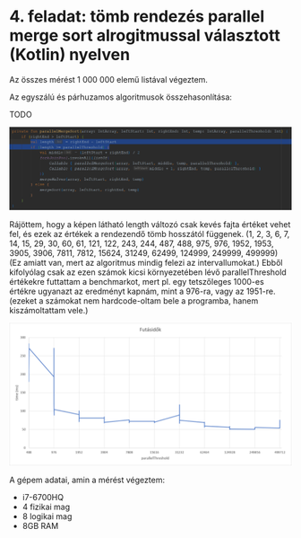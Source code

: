 # 4. feladat: tömb rendezés parallel merge sort alrogitmussal választott (Kotlin) nyelven

Az összes mérést 1 000 000 elemű listával végeztem.

Az egyszálú és párhuzamos algoritmusok összehasonlítása:

TODO


![](parallelThreshold_code.png)

Rájöttem, hogy a képen látható length változó csak kevés fajta értéket vehet fel, és ezek az értékek a rendezendő tömb hosszától függenek.
(1, 2, 3, 6, 7, 14, 15, 29, 30, 60, 61, 121, 122, 243, 244, 487, 488, 975, 976, 1952, 1953, 3905, 3906, 7811, 7812, 15624, 31249, 62499, 124999, 249999, 499999)
(Ez amiatt van, mert az algoritmus mindig felezi az intervallumokat.)
Ebből kifolyólag csak az ezen számok kicsi környezetében lévő parallelThreshold értékekre futtattam a benchmarkot, mert pl. egy tetszőleges 1000-es értékre ugyanazt az eredményt kapnám, mint a 976-ra, vagy az 1951-re.
(ezeket a számokat nem hardcode-oltam bele a programba, hanem kiszámoltattam vele.)

![](results/futasidok.png)


A gépem adatai, amin a mérést végeztem:

- i7-6700HQ
- 4 fizikai mag
- 8 logikai mag
- 8GB RAM
